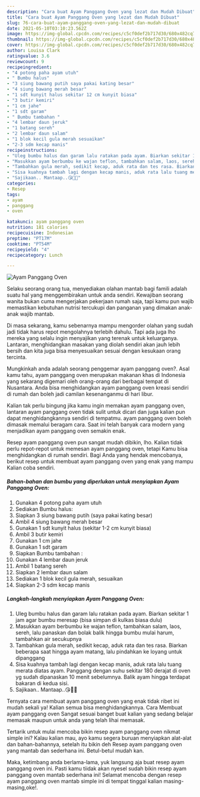 ```yaml
---
description: "Cara buat Ayam Panggang Oven yang lezat dan Mudah Dibuat"
title: "Cara buat Ayam Panggang Oven yang lezat dan Mudah Dibuat"
slug: 76-cara-buat-ayam-panggang-oven-yang-lezat-dan-mudah-dibuat
date: 2021-05-10T03:10:23.562Z
image: https://img-global.cpcdn.com/recipes/c5cf0def2b717d30/680x482cq70/ayam-panggang-oven-foto-resep-utama.jpg
thumbnail: https://img-global.cpcdn.com/recipes/c5cf0def2b717d30/680x482cq70/ayam-panggang-oven-foto-resep-utama.jpg
cover: https://img-global.cpcdn.com/recipes/c5cf0def2b717d30/680x482cq70/ayam-panggang-oven-foto-resep-utama.jpg
author: Louisa Clark
ratingvalue: 3.6
reviewcount: 9
recipeingredient:
- "4 potong paha ayam utuh"
- " Bumbu halus"
- "3 siung bawang putih saya pakai kating besar"
- "4 siung bawang merah besar"
- "1 sdt kunyit halus sekitar 12 cm kunyit biasa"
- "3 butir kemiri"
- "1 cm jahe"
- "1 sdt garam"
- " Bumbu tambahan "
- "4 lembar daun jeruk"
- "1 batang sereh"
- "2 lembar daun salam"
- "1 blok kecil gula merah sesuaikan"
- "2-3 sdm kecap manis"
recipeinstructions:
- "Uleg bumbu halus dan garam lalu ratakan pada ayam. Biarkan sekitar 1 jam agar bumbu meresap (bisa simpan di kulkas biasa dulu)"
- "Masukkan ayam berbumbu ke wajan teflon, tambahkan salam, laos, sereh, lalu panaskan dan bolak balik hingga bumbu mulai harum, tambahkan air secukupnya"
- "Tambahkan gula merah, sedikit kecap, aduk rata dan tes rasa. Biarkan beberapa saat hingga ayam matang, lalu pindahkan ke loyang untuk dipanggang"
- "Sisa kuahnya tambah lagi dengan kecap manis, aduk rata lalu tuang merata diatas ayam. Panggang dengan suhu sekitar 180 derajat di oven yg sudah dipanaskan 10 menit sebelumnya. Balik ayam hingga terdapat bakaran di kedua sisi."
- "Sajikaan.. Mantaap..😘👌🏻"
categories:
- Resep
tags:
- ayam
- panggang
- oven

katakunci: ayam panggang oven 
nutrition: 181 calories
recipecuisine: Indonesian
preptime: "PT17M"
cooktime: "PT54M"
recipeyield: "4"
recipecategory: Lunch

---
```



![Ayam Panggang Oven](https://img-global.cpcdn.com/recipes/c5cf0def2b717d30/680x482cq70/ayam-panggang-oven-foto-resep-utama.jpg)

Selaku seorang orang tua, menyediakan olahan mantab bagi famili adalah suatu hal yang menggembirakan untuk anda sendiri. Kewajiban seorang  wanita bukan cuma mengerjakan pekerjaan rumah saja, tapi kamu pun wajib memastikan kebutuhan nutrisi tercukupi dan panganan yang dimakan anak-anak wajib mantab.

Di masa  sekarang, kamu sebenarnya mampu mengorder olahan yang sudah jadi tidak harus repot mengolahnya terlebih dahulu. Tapi ada juga lho mereka yang selalu ingin menyajikan yang terenak untuk keluarganya. Lantaran, menghidangkan masakan yang diolah sendiri akan jauh lebih bersih dan kita juga bisa menyesuaikan sesuai dengan kesukaan orang tercinta. 



Mungkinkah anda adalah seorang penggemar ayam panggang oven?. Asal kamu tahu, ayam panggang oven merupakan makanan khas di Indonesia yang sekarang digemari oleh orang-orang dari berbagai tempat di Nusantara. Anda bisa menghidangkan ayam panggang oven kreasi sendiri di rumah dan boleh jadi camilan kesenanganmu di hari libur.

Kalian tak perlu bingung jika kamu ingin memakan ayam panggang oven, lantaran ayam panggang oven tidak sulit untuk dicari dan juga kalian pun dapat menghidangkannya sendiri di tempatmu. ayam panggang oven boleh dimasak memalui beragam cara. Saat ini telah banyak cara modern yang menjadikan ayam panggang oven semakin enak.

Resep ayam panggang oven pun sangat mudah dibikin, lho. Kalian tidak perlu repot-repot untuk memesan ayam panggang oven, tetapi Kamu bisa menghidangkan di rumah sendiri. Bagi Anda yang hendak mencobanya, berikut resep untuk membuat ayam panggang oven yang enak yang mampu Kalian coba sendiri.

<!--inarticleads1-->

##### Bahan-bahan dan bumbu yang diperlukan untuk menyiapkan Ayam Panggang Oven:

1. Gunakan 4 potong paha ayam utuh
1. Sediakan  Bumbu halus:
1. Siapkan 3 siung bawang putih (saya pakai kating besar)
1. Ambil 4 siung bawang merah besar
1. Gunakan 1 sdt kunyit halus (sekitar 1-2 cm kunyit biasa)
1. Ambil 3 butir kemiri
1. Gunakan 1 cm jahe
1. Gunakan 1 sdt garam
1. Siapkan  Bumbu tambahan :
1. Gunakan 4 lembar daun jeruk
1. Ambil 1 batang sereh
1. Siapkan 2 lembar daun salam
1. Sediakan 1 blok kecil gula merah, sesuaikan
1. Siapkan 2-3 sdm kecap manis




<!--inarticleads2-->

##### Langkah-langkah menyiapkan Ayam Panggang Oven:

1. Uleg bumbu halus dan garam lalu ratakan pada ayam. Biarkan sekitar 1 jam agar bumbu meresap (bisa simpan di kulkas biasa dulu)
1. Masukkan ayam berbumbu ke wajan teflon, tambahkan salam, laos, sereh, lalu panaskan dan bolak balik hingga bumbu mulai harum, tambahkan air secukupnya
1. Tambahkan gula merah, sedikit kecap, aduk rata dan tes rasa. Biarkan beberapa saat hingga ayam matang, lalu pindahkan ke loyang untuk dipanggang
1. Sisa kuahnya tambah lagi dengan kecap manis, aduk rata lalu tuang merata diatas ayam. Panggang dengan suhu sekitar 180 derajat di oven yg sudah dipanaskan 10 menit sebelumnya. Balik ayam hingga terdapat bakaran di kedua sisi.
1. Sajikaan.. Mantaap..😘👌🏻




Ternyata cara membuat ayam panggang oven yang enak tidak ribet ini mudah sekali ya! Kalian semua bisa menghidangkannya. Cara Membuat ayam panggang oven Sangat sesuai banget buat kalian yang sedang belajar memasak maupun untuk anda yang telah lihai memasak.

Tertarik untuk mulai mencoba bikin resep ayam panggang oven nikmat simple ini? Kalau kalian mau, ayo kamu segera buruan menyiapkan alat-alat dan bahan-bahannya, setelah itu bikin deh Resep ayam panggang oven yang mantab dan sederhana ini. Betul-betul mudah kan. 

Maka, ketimbang anda berlama-lama, yuk langsung aja buat resep ayam panggang oven ini. Pasti kamu tiidak akan nyesel sudah bikin resep ayam panggang oven mantab sederhana ini! Selamat mencoba dengan resep ayam panggang oven mantab simple ini di tempat tinggal kalian masing-masing,oke!.

